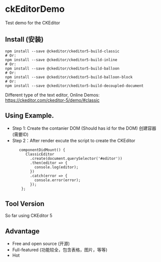 # ckEditorDemo
Test demo for the CKEditor
## Install (安装)
```
npm install --save @ckeditor/ckeditor5-build-classic
# Or:
npm install --save @ckeditor/ckeditor5-build-inline
# Or:
npm install --save @ckeditor/ckeditor5-build-balloon
# Or:
npm install --save @ckeditor/ckeditor5-build-balloon-block
# Or:
npm install --save @ckeditor/ckeditor5-build-decoupled-document
```
Different type of the text editor, Online Demos: https://ckeditor.com/ckeditor-5/demo/#classic

## Using Example.
- Step 1: Create the contanier DOM (Should has id for the DOM) 创建容器(需要ID)
- Step 2：After render excute the script to create the CKEditor
  ```
     componentDidMount() {
        ClassicEditor
          .create(document.querySelector('#editor'))
          .then(editor => {
            console.log(editor);
          })
          .catch(error => {
            console.error(error);
          });
      };
  ```
  
## Tool Version
So far using CKEditor 5

## Advantage
- Free and open source (开源)
- Full-featured (功能较全，包含表格，图片，等等)
- Hot 
